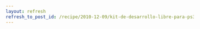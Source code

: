```yaml
---
layout: refresh
refresh_to_post_id: /recipe/2010-12-09/kit-de-desarrollo-libre-para-ps3.html
---
```

